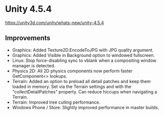 # Unity 4.5.4
https://unity3d.com/unity/whats-new/unity-4.5.4

## Improvements

<ul>
<li>Graphics: Added Texture2D.EncodeToJPG with JPG quality argument.</li>
<li>Graphics: Added Visible in Background option to windowed fullscreen.</li>
<li>Linux: Stop force-disabling sync to vblank when a compositing window manager is detected.</li>
<li>Physics 2D: All 2D physics components now perform faster GetComponent&lt;&gt; lookups.</li>
<li>Terrain: Added an option to preload all detail patches and keep them loaded in memory. Set via the Terrain settings and with the "collectDetailPatches" property. Can reduce hiccups when navigating a Terrain.</li>
<li>Terrain: Improved tree culling performance.</li>
<li>Windows Phone / Store: Slightly improved performance in master builds.</li>
</ul>
